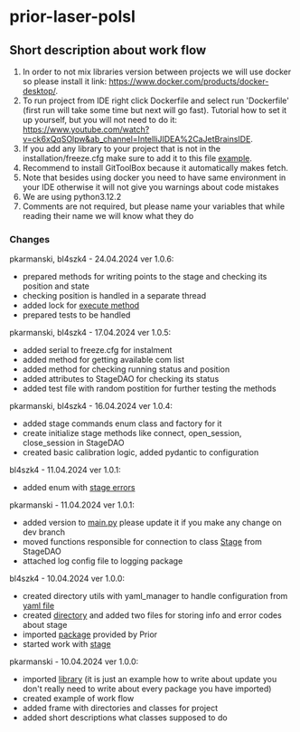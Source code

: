 # prior-laser-polsl

## Short description about work flow
1. In order to not mix libraries version between projects we will use docker so please install it link: https://www.docker.com/products/docker-desktop/.
2. To run project from IDE right click Dockerfile and select run 'Dockerfile' (first run will take some time but next will go fast). Tutorial how to set it up yourself, but you will not need to do it: https://www.youtube.com/watch?v=ck6xQqSOlpw&ab_channel=IntelliJIDEA%2CaJetBrainsIDE.
3. If you add any library to your project that is not in the installation/freeze.cfg make sure to add it to this file [example](installation/freeze.cfg:1).
4. Recommend to install GitToolBox because it automatically makes fetch. 
5. Note that besides using docker you need to have same environment in your IDE otherwise it will not give you warnings about code mistakes
6. We are using python3.12.2
7. Comments are not required, but please name your variables that while reading their name we will know what they do

### Changes

pkarmanski, bl4szk4 - 24.04.2024 ver 1.0.6:
- prepared methods for writing points to the stage and checking its position and state
- checking position is handled in a separate thread
- added lock for [execute method](app/stage/daos/stage_connector.py)
- prepared tests to be handled

pkarmanski, bl4szk4 - 17.04.2024 ver 1.0.5:
- added serial to freeze.cfg for instalment
- added method for getting available com list
- added method for checking running status and position
- added attributes to StageDAO for checking its status
- added test file with random postition for further testing the methods

pkarmanski, bl4szk4 - 16.04.2024 ver 1.0.4:
- added stage commands enum class and factory for it
- create initialize stage methods like connect, open_session, close_session in StageDAO
- created basic calibration logic, added pydantic to configuration

bl4szk4 - 11.04.2024 ver 1.0.1:
- added enum with [stage errors](app/stage/enums/error_codes.py)

pkarmanski - 11.04.2024 ver 1.0.1:
- added version to [main.py](main.py:3) please update it if you make any change on dev branch
- moved functions responsible for connection to class [Stage](app/stage/daos/stage/stage.py:9) from StageDAO
- attached log config file to logging package

bl4szk4 - 10.04.2024 ver 1.0.0:
- created directory utils with yaml_manager to handle configuration from [yaml file](config.yaml)
- created [directory](app/messages) and added two files for storing info and error codes about stage
- imported [package](app/stage/x64) provided by Prior
- started work with [stage](app/stage/daos/stage_dao.py)

pkarmanski - 10.04.2024 ver 1.0.0:
- imported [library](main.py:1) (it is just an example how to write about update you don't really need to write about every package you have imported)
- created example of work flow
- added frame with directories and classes for project
- added short descriptions what classes supposed to do



